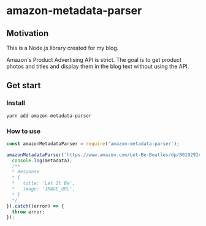 # amazon-metadata-parser

## Motivation

This is a Node.js library created for my blog.

Amazon's Product Advertising API is strict.
The goal is to get product photos and titles and display them in the blog text without using the API.

## Get start

### Install
```
yarn add amazon-metadata-parser
```

### How to use
``` javascript
const amazonMetadataParser = require('amazon-metadata-parser');

amazonMetadataParser('https://www.amazon.com/Let-Be-Beatles/dp/B01929IA56/').then((metadata) => {
  console.log(metadata);
  /**
  * Response
  * {
  *   title: 'Let It Be',
  *   image: 'IMAGE_URL',
  * }
  */
}).catch((error) => {
  throw error;
});
```
